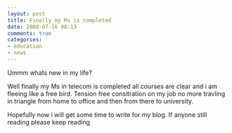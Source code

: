 ```yaml
---
layout: post
title: Finally my Ms is completed
date: 2008-07-16 08:13
comments: true
categories:
- education
- news
---
```

Ummm whats new in my life?

Well finally my Ms in telecom is completed all courses are clear and i am fleeing like a free bird. Tension free consitration on my job no more travling in triangle from home to office and then from there to university.

Hopefully now i will get some time to write for my blog. If anyone still reading please keep reading
